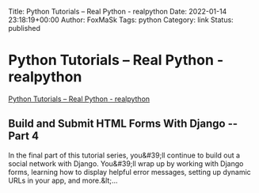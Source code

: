 Title: Python Tutorials – Real Python - realpython
Date: 2022-01-14 23:18:19+00:00
Author: FoxMaSk 
Tags: python
Category: link
Status: published



# Python Tutorials – Real Python - realpython

[Python Tutorials – Real Python - realpython](https://realpython.com/)


Build and Submit HTML Forms With Django -- Part 4 
-------------------------------------------------

In the final part of this tutorial series, you\&#39;ll continue to build out
a social network with Django. You\&#39;ll wrap up by working with Django
forms, learning how to display helpful error messages, setting up
dynamic URLs in your app, and more.\&lt;...
